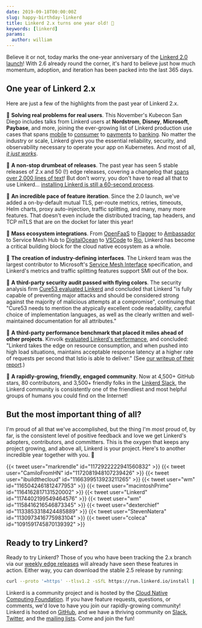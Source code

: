 ```yaml
---
date: 2019-09-18T00:00:00Z
slug: happy-birthday-linkerd
title: Linkerd 2.x turns one year old! 🎂
keywords: [linkerd]
params:
  author: william
---
```


Believe it or not, today marks the one-year anniversary of the [Linkerd 2.0
launch](https://linkerd.io/2018/09/18/announcing-linkerd-2-0/)! With 2.6
already round the corner, it's hard to believe just how much momentum,
adoption, and iteration has been packed into the last 365 days.

## One year of Linkerd 2.x

Here are just a few of the highlights from the past year of Linkerd 2.x.

🍰 **Solving real problems for real users**. This November's Kubecon San Diego
includes talks from Linkerd users at **Nordstrom**, **Disney**, **Microsoft**,
**Paybase**, and more, joining the ever-growing list of Linkerd production use
cases that spans [mobile](https://apester.com/) to
[consumer](https://www.askattest.com/) to [payments](https://paybase.io/) to
[banking](https://www.finleap.com/). No matter the industry or scale, Linkerd
gives you the essential reliability, security, and observability necessary to
operate your app on Kubernetes. And most of all, [*it just
works*](https://twitter.com/coleca/status/1091591745870139392).

🍰 **A non-stop drumbeat of releases**. The past year has seen 5 stable releases
of 2.x and 50 (!) edge releases, covering a changelog that [spans over 2,000
lines of text](https://github.com/linkerd/linkerd2/blob/main/CHANGES.md)!
But don't worry, you don't have to read all that to use Linkerd... [installing
Linkerd is still a 60-second
process](https://channel9.msdn.com/Shows/Azure-Friday/60-seconds-to-a-Linkerd-service-mesh-on-AKS).

🍰 **An incredible pace of feature iteration**. Since the 2.0 launch, we've added
a on-by-default mutual TLS, per-route metrics, retries, timeouts, Helm charts,
proxy auto-injection, traffic splitting, and many, many more features. That
doesn't even include the distributed tracing, tap headers, and TCP mTLS that
are on the docket for later this year!

🍰 **Mass ecosystem integrations**. From
[OpenFaaS](https://github.com/openfaas-incubator/openfaas-linkerd2) to
[Flagger](https://docs.flagger.app/usage/linkerd-progressive-delivery) to
[Ambassador](https://blog.getambassador.io/knative-linkerd-support-json-logging-and-more-in-ambassador-0-73-a2dc62413c18)
to Service Mesh Hub to
[DigitalOcean](https://marketplace.digitalocean.com/apps/linkerd-beta) to
[VSCode](https://marketplace.visualstudio.com/items?itemName=bhargav.vscode-linkerd)
to [Rio](https://github.com/rancher/rio/pull/411), Linkerd has become a
critical building block for the cloud native ecosystem as a whole.

🍰 **The creation of industry-defining interfaces**. The Linkerd team was the
largest contributor to Microsoft's [Service Mesh
Interface](https://linkerd.io/2019/05/24/linkerd-and-smi/) specification, and
Linkerd's metrics and traffic splitting features support SMI out of the box.

🍰 **A third-party security audit passed with flying colors**. The security
analysis firm [Cure53 evaluated
Linkerd](https://github.com/linkerd/linkerd2/blob/main/SECURITY_AUDIT.pdf)
and concluded that Linkerd "is fully capable of preventing major attacks and
should be considered strong against the majority of malicious attempts at a
compromise", continuing that "Cure53 needs to mention the atypically excellent
code readability, careful choice of implementation languages, as well as the
clearly written and well-maintained documentation for all attributes."

🍰 **A third-party performance benchmark that placed it miles ahead of other
projects**. Kinvolk [evaluated Linkerd's
performance](https://kinvolk.io/blog/2019/05/performance-benchmark-analysis-of-istio-and-linkerd/),
and concluded: "Linkerd takes the edge on resource consumption, and when pushed
into high load situations, maintains acceptable response latency at a higher
rate of requests per second that Istio is able to deliver." (See [our writeup
of their report](https://linkerd.io/2019/05/18/linkerd-benchmarks/).)

🍰 **A rapidly-growing, friendly, engaged community**. Now at 4,500+ GitHub stars,
80 contributors, and 3,500+ friendly folks in the [Linkerd Slack](https://slack.linkerd.io), the Linkerd
community is consistently one of the friendliest and most helpful groups of
humans you could find on the Internet!

## But the most important thing of all?

I'm proud of all that we've accomplished, but the thing I'm *most* proud of, by
far, is the consistent level of positive feedback and love we get Linkerd's
adopters, contributors, and committers. This is the oxygen that keeps any
project growing, and above all, Linkerd is your project. Here's to another
incredible year together with you. 💪

{{< tweet user="markrendle" id="1172922222941560832" >}}
{{< tweet user="CamiloFromHN" id="1172081948107239426" >}}
{{< tweet user="ibuildthecloud" id="1166399513923211265" >}}
{{< tweet user="wm" id="1165042461812477953" >}}
{{< tweet user="macintoshPrime" id="1164162817131520002" >}}
{{< tweet user="Linkerd" id="1174402199549464576" >}}
{{< tweet user="wm" id="1158416216546873345" >}}
{{< tweet user="dexterchief" id="1133853318424485889" >}}
{{< tweet user="StevenNatera" id="1130973416775983104" >}}
{{< tweet user="coleca" id="1091591745870139392" >}}

## Ready to try Linkerd?

Ready to try Linkerd? Those of you who have been tracking the 2.x branch via
our [weekly edge releases](https://linkerd.io/2/edge) will already have seen
these features in action. Either way, you can download the stable 2.5 release
by running:

```bash
curl --proto '=https' --tlsv1.2 -sSfL https://run.linkerd.io/install | sh
```

Linkerd is a community project and is hosted by the [Cloud Native Computing
Foundation](https://cncf.io/). If you have feature requests, questions, or
comments, we'd love to have you join our rapidly-growing community! Linkerd
is hosted on [GitHub](https://github.com/linkerd/), and we have a thriving
community on [Slack](https://slack.linkerd.io/),
[Twitter](https://twitter.com/linkerd), and the [mailing
lists](https://linkerd.io/2/get-involved/). Come and join the fun!
